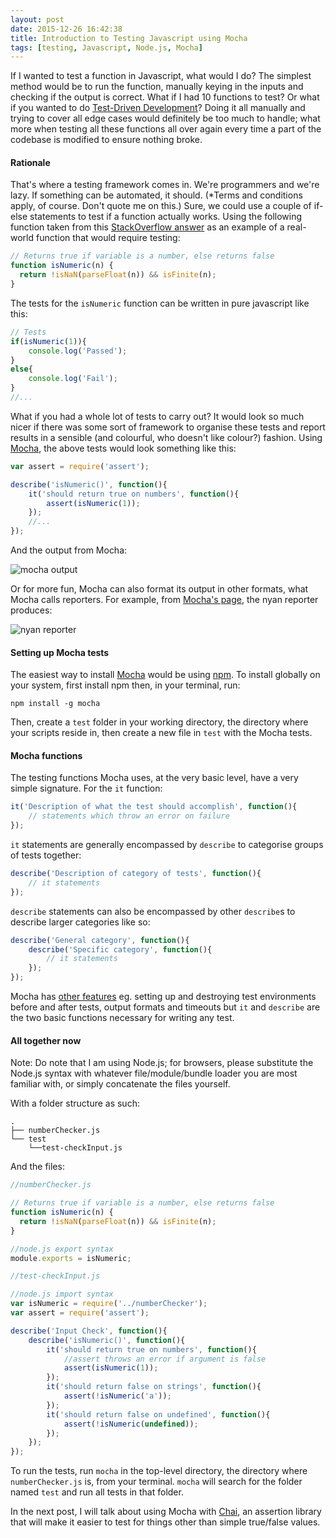 ```yaml
---
layout: post
date: 2015-12-26 16:42:38
title: Introduction to Testing Javascript using Mocha
tags: [testing, Javascript, Node.js, Mocha]
---
```

If I wanted to test a function in Javascript, what would I do? The simplest method would be to run the function, manually keying in the inputs and checking if the output is correct. What if I had 10 functions to test? Or what if you wanted to do [Test-Driven Development](https://en.wikipedia.org/wiki/Test-driven_development)? Doing it all manually and trying to cover all edge cases would definitely be too much to handle; what more when testing all these functions all over again every time a part of the codebase is modified to ensure nothing broke.


#### Rationale
That's where a testing framework comes in. We're programmers and we're lazy. If something can be automated, it should. (*Terms and conditions apply, of course. Don't quote me on this.) Sure, we could use a couple of if-else statements to test if a function actually works. Using the following function taken from this [StackOverflow answer](http://stackoverflow.com/a/1830844/4469613) as an example of a real-world function that would require testing:

```javascript
// Returns true if variable is a number, else returns false
function isNumeric(n) {
  return !isNaN(parseFloat(n)) && isFinite(n);
}
```

The tests for the `isNumeric` function can be written in pure javascript like this:

```javascript
// Tests
if(isNumeric(1)){
    console.log('Passed');
}
else{
    console.log('Fail');
}
//...
```

What if you had a whole lot of tests to carry out? It would look so much nicer if there was some sort of framework to organise these tests and report results in a sensible (and colourful, who doesn't like colour?) fashion. Using [Mocha](https://mochajs.org/), the above tests would look something like this:

```javascript
var assert = require('assert');

describe('isNumeric()', function(){
    it('should return true on numbers', function(){
        assert(isNumeric(1));
    });
    //...
});
```

And the output from Mocha:

![mocha output](../mocha.png)

Or for more fun, Mocha can also format its output in other formats, what Mocha calls reporters. For example, from [Mocha's page](https://mochajs.org/), the nyan reporter produces:

![nyan reporter](https://mochajs.org/images/reporter-nyan.png)


#### Setting up Mocha tests
The easiest way to install [Mocha](https://mochajs.org/) would be using [npm](https://www.npmjs.com/). To install globally on your system, first install npm then, in your terminal, run:

```
npm install -g mocha
```

Then, create a `test` folder in your working directory, the directory where your scripts reside in, then create a new file in `test` with the Mocha tests.


#### Mocha functions
The testing functions Mocha uses, at the very basic level, have a very simple signature. For the `it` function:

```javascript
it('Description of what the test should accomplish', function(){
    // statements which throw an error on failure
});
```

`it` statements are generally encompassed by `describe` to categorise groups of tests together:

```javascript
describe('Description of category of tests', function(){
    // it statements
});
```

`describe` statements can also be encompassed by other `describe`s to describe larger categories like so:

```javascript
describe('General category', function(){
    describe('Specific category', function(){
        // it statements
    });
});
```

Mocha has [other features](https://mochajs.org) eg. setting up and destroying test environments before and after tests, output formats and timeouts but `it` and `describe` are the two basic functions necessary for writing any test.


#### All together now
Note: Do note that I am using Node.js; for browsers, please substitute the Node.js syntax with whatever file/module/bundle loader you are most familiar with, or simply concatenate the files yourself.

With a folder structure as such:

```
.
├── numberChecker.js
└── test
    └──test-checkInput.js
```

And the files:

```javascript
//numberChecker.js

// Returns true if variable is a number, else returns false
function isNumeric(n) {
  return !isNaN(parseFloat(n)) && isFinite(n);
}

//node.js export syntax
module.exports = isNumeric;
```

```javascript
//test-checkInput.js

//node.js import syntax
var isNumeric = require('../numberChecker');
var assert = require('assert');

describe('Input Check', function(){
    describe('isNumeric()', function(){
        it('should return true on numbers', function(){
            //assert throws an error if argument is false
            assert(isNumeric(1));
        });
        it('should return false on strings', function(){
            assert(!isNumeric('a'));
        });
        it('should return false on undefined', function(){
            assert(!isNumeric(undefined));
        });
    });
});
```

To run the tests, run `mocha` in the top-level directory, the directory where `numberChecker.js` is, from your terminal. `mocha` will search for the folder named `test` and run all tests in that folder.

In the next post, I will talk about using Mocha with [Chai](http://chaijs.com/), an assertion library that will make it easier to test for things other than simple true/false values.